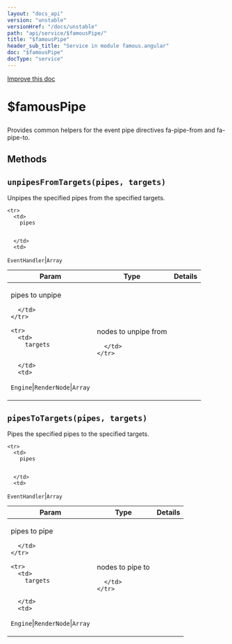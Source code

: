 ```yaml
---
layout: "docs_api"
version: "unstable"
versionHref: "/docs/unstable"
path: "api/service/$famousPipe/"
title: "$famousPipe"
header_sub_title: "Service in module famous.angular"
doc: "$famousPipe"
docType: "service"
---
```


<div class="improve-docs">
  <a href='https://github.com/Famous/famous-angular/edit/master/src/scripts/services/famousPipe.js#L1'>
    Improve this doc
  </a>
</div>




<h1 class="api-title">

  $famousPipe



</h1>





Provides common helpers for the event pipe directives fa-pipe-from and fa-pipe-to.










  

  
## Methods

<div id="unpipesFromTargets"></div>
<h2>
  <code>unpipesFromTargets(pipes, targets)</code>

</h2>

Unpipes the specified pipes from the specified targets.



<table class="table" style="margin:0;">
  <thead>
    <tr>
      <th>Param</th>
      <th>Type</th>
      <th>Details</th>
    </tr>
  </thead>
  <tbody>
    
    <tr>
      <td>
        pipes
        
        
      </td>
      <td>
        
  <code>EventHandler</code>|<code>Array</code>
      </td>
      <td>
        <p>pipes to unpipe</p>

        
      </td>
    </tr>
    
    <tr>
      <td>
        targets
        
        
      </td>
      <td>
        
  <code>Engine</code>|<code>RenderNode</code>|<code>Array</code>
      </td>
      <td>
        <p>nodes to unpipe from</p>

        
      </td>
    </tr>
    
  </tbody>
</table>









<div id="pipesToTargets"></div>
<h2>
  <code>pipesToTargets(pipes, targets)</code>

</h2>

Pipes the specified pipes to the specified targets.



<table class="table" style="margin:0;">
  <thead>
    <tr>
      <th>Param</th>
      <th>Type</th>
      <th>Details</th>
    </tr>
  </thead>
  <tbody>
    
    <tr>
      <td>
        pipes
        
        
      </td>
      <td>
        
  <code>EventHandler</code>|<code>Array</code>
      </td>
      <td>
        <p>pipes to pipe</p>

        
      </td>
    </tr>
    
    <tr>
      <td>
        targets
        
        
      </td>
      <td>
        
  <code>Engine</code>|<code>RenderNode</code>|<code>Array</code>
      </td>
      <td>
        <p>nodes to pipe to</p>

        
      </td>
    </tr>
    
  </tbody>
</table>








  
  






